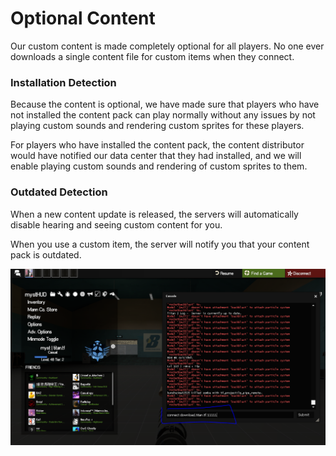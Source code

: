 # Optional Content

Our custom content is made completely optional for all players. No one ever downloads a single content file for custom items when they connect.

### Installation Detection

Because the content is optional, we have made sure that players who have not installed the content pack can play normally without any issues by not playing custom sounds and rendering custom sprites for these players.

For players who have installed the content pack, the content distributor would have notified our data center that they had installed, and we will enable playing custom sounds and rendering of custom sprites to them.

### Outdated Detection

When a new content update is released, the servers will automatically disable hearing and seeing custom content for you.

When you use a custom item, the server will notify you that your content pack is outdated.

![An alert is also displayed on every page of the website notifying the user of their outdated installation](../.gitbook/assets/image%20%286%29.png)



